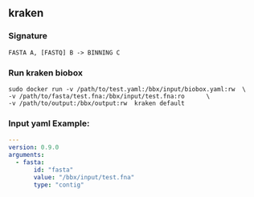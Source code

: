 ## kraken

### Signature
`FASTA A, [FASTQ] B -> BINNING C`

### Run kraken biobox

```shell
sudo docker run -v /path/to/test.yaml:/bbx/input/biobox.yaml:rw  \
-v /path/to/fasta/test.fna:/bbx/input/test.fna:ro      \
-v /path/to/output:/bbx/output:rw  kraken default     
```

### Input yaml Example:

```YAML
---
version: 0.9.0
arguments: 
  - fasta:    
       id: "fasta"
       value: "/bbx/input/test.fna"
       type: "contig" 
```

